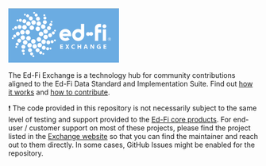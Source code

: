 ![Ed-Fi Exchange logo](ed-fi-exchange.png)

The Ed-Fi Exchange is a technology hub for community contributions aligned to the Ed-Fi Data Standard and Implementation Suite. Find out [how it works](https://techdocs.ed-fi.org/display/EXCHANGE/How+it+Works) and [how to contribute](https://techdocs.ed-fi.org/display/EXCHANGE/How+to+Contribute).

:exclamation: The code provided in this repository is not necessarily subject to the same level of testing and support provided to the [Ed-Fi core products](https://github.com/Ed-Fi-Alliance-OSS). For end-user / customer support on most of these projects, please find the project listed in the [Exchange website](https://exchange.ed-fi.org) so that you can find the maintainer and reach out to them directly. In some cases, GitHub Issues might be enabled for the repository.
